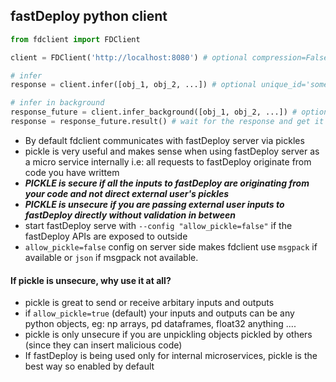 ## fastDeploy python client

```python
from fdclient import FDClient

client = FDClient('http://localhost:8080') # optional compression=False to disable zstd compression

# infer
response = client.infer([obj_1, obj_2, ...]) # optional unique_id='some_id' to specify a unique id for the request

# infer in background
response_future = client.infer_background([obj_1, obj_2, ...]) # optional unique_id='some_id' to specify a unique id for the request
response = response_future.result() # wait for the response and get it
```

- By default fdclient communicates with fastDeploy server via pickles
- pickle is very useful and makes sense when using fastDeploy server as a micro service internally i.e: all requests to fastDeploy originate from code you have writtem
- ***PICKLE is secure if all the inputs to fastDeploy are originating from your code and not direct external user's pickles***
- ***PICKLE is unsecure if you are passing external user inputs to fastDeploy directly without validation in between***
- start fastDeploy serve with `--config "allow_pickle=false"` if the fastDeploy APIs are exposed to outside
- `allow_pickle=false` config on server side makes fdclient use `msgpack` if available or `json` if msgpack not available.

#### If pickle is unsecure, why use it at all?

- pickle is great to send or receive arbitary inputs and outputs
- if `allow_pickle=true` (default) your inputs and outputs can be any python objects, eg: np arrays, pd dataframes, float32 anything ....
- pickle is only unsecure if you are unpickling objects pickled by others (since they can insert malicious code)
- If fastDeploy is being used only for internal microservices, pickle is the best way so enabled by default
